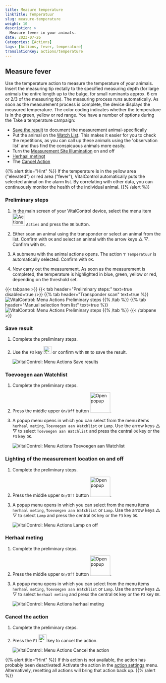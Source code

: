 ```yaml
---
title: Measure temperature
linkTitle: Temperatuur
slug: measure-temperature
weight: 10
description: >
  Measure fever in your animals.
date: 2023-07-26
Categories: [Actions]
tags: [Actions, fever, temperature]
translationKey: actions/temperature
---
```


## Measure fever

Use the temperature action to measure the temperature of your animals. Insert the measuring tip rectally to the specified measuring depth (for large animals the entire length up to the bulge, for small ruminants approx. 6 cm or 2/3 of the measuring tip). The measuring process runs automatically. As soon as the measurement process is complete, the device displays the measured temperature. The color coding indicates whether the temperature is in the green, yellow or red range. You have a number of options during the Take a temperature campaign:

- [Save the result](#save-result) to document the measurement animal-specifically
- Put the animal on the [Watch List](#toevoegen-aan-watchlist). This makes it easier for you to check the repetitions, as you can call up these animals using the 'observation list' and thus find the conspicuous animals more easily.
- Turn the [Measurement Site Illumination](#lighting-of-the-measurement-location-on-and-off) on and off
- [Herhaal metingt](#herhaal-meting)
- The [Cancel Action](#cancel-the-action)

{{% alert title="Hint" %}}
If the temperature is in the yellow area ("elevated") or red area ("fever"), VitalControl automatically puts the selected animal on the alarm list. By correlating with other data, you can continuously monitor the health of the individual animal.
{{% /alert %}}

### Preliminary steps

1. In the main screen of your VitalControl device, select the menu item &nbsp;<img src="/icons/actions.svg" width="40" align="bottom" alt="Actions" /> `Acties` and press the `OK` button.

2. Either scan an animal using the transponder or select an animal from the list. Confirm with `OK` and select an animal with the arrow keys △ ▽. Confirm with `OK`.

3. A submenu with the animal actions opens. The action <img src="/icons/actions/temperature.svg" width="10" align="bottom" alt="Temperature" /> `Temperatuur` is automatically selected. Confirm with `OK`.

4. Now carry out the measurement. As soon as the measurement is completed, the temperature is highlighted in blue, green, yellow or red, depending on the threshold set.

{{< tabpane >}}
{{< tab header="Preliminary steps:" text=true disabled=true />}}
{{% tab header="Transponder scan" text=true %}}
 ![VitalControl: Menu Actions Preliminary steps](../images/firststeps-scan.png "Preliminary steps")
{{% /tab %}}
{{% tab header="Manual selection from list" text=true %}}
 ![VitalControl: Menu Actions Preliminary steps](../images/firststeps.png "Preliminary steps")
{{% /tab %}}
{{< /tabpane >}}

### Save result

1. Complete the preliminary steps.

2. Use the `F3` key <img src="/icons/footer/save.svg" width="25" align="bottom" alt="Save" /> or confirm with `OK` to save the result.

    ![VitalControl: Menu Actions Save results](../images/saveresults.png "Save results")

### Toevoegen aan Watchlist

1. Complete the preliminary steps.

2. Press the middle upper `On/Off` button <img src="/icons/footer/repeat_add_to_watch.svg" width="65" align="bottom" alt="Open popup" />.

3. A popup menu opens in which you can select from the menu items `herhaal meting`, `Toevoegen aan Watchlist` or `Lamp`. Use the arrow keys △ ▽ to select `Toevoegen aan Watchlist` and press the central `OK` key or the `F3` key `OK`.

    ![VitalControl: Menu Actions Toevoegen aan Watchlist](../images/watchlist.png "Toevoegen aan Watchlist")

### Lighting of the measurement location on and off

1. Complete the preliminary steps.

2. Press the middle upper `On/Off` button <img src="/icons/footer/repeat_add_to_watch.svg" width="65" align="bottom" alt="Open popup" />.

3. A popup menu opens in which you can select from the menu items `herhaal meting`, `Toevoegen aan Watchlist` or `Lamp`. Use the arrow keys △ ▽ to select `Lamp` and press the central `OK` key or the `F3` key `OK`.

    ![VitalControl: Menu Actions Lamp on off](../images/light.png "Lamp on off")

### Herhaal meting

1. Complete the preliminary steps.

2. Press the middle upper `On/Off` button <img src="/icons/footer/repeat_add_to_watch.svg" width="65" align="bottom" alt="Open popup" />.

3. A popup menu opens in which you can select from the menu items `herhaal meting`, `Toevoegen aan Watchlist` or `Lamp`. Use the arrow keys △ ▽ to select `herhaal meting` and press the central `OK` key or the `F3` key `OK`.

    ![VitalControl: Menu Actions herhaal meting](../images/repeat.png "herhaal meting")

### Cancel the action

1. Complete the preliminary steps.

2. Press the `F1` <img src="/icons/footer/cancel.svg" width="25" align="bottom" alt="Cancel" /> key to cancel the action.

    ![VitalControl: Menu Actions Cancel the action](../images/saveresults.png "Cancel the action")

{{% alert title="Hint" %}}
If this action is not available, the action has probably been deactivated! Activate the action in the [action settings](/nl/docs/actions/settings/#menuonderdelen) menu. Alternatively, resetting all actions will bring that action back up.
{{% /alert %}}
